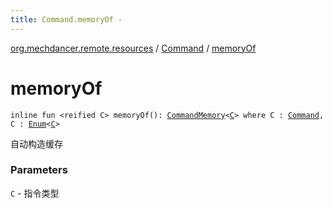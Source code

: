 ```yaml
---
title: Command.memoryOf - 
---
```


[org.mechdancer.remote.resources](../index.html) / [Command](index.html) / [memoryOf](./memory-of.html)

# memoryOf

`inline fun <reified C> memoryOf(): `[`CommandMemory`](-command-memory/index.html)`<`[`C`](memory-of.html#C)`> where C : `[`Command`](index.html)`, C : `[`Enum`](https://kotlinlang.org/api/latest/jvm/stdlib/kotlin/-enum/index.html)`<`[`C`](memory-of.html#C)`>`

自动构造缓存

### Parameters

`C` - 指令类型